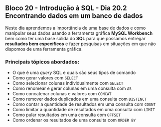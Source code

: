 ## Bloco 20 - Introdução à SQL - Dia 20.2 Encontrando dados em um banco de dados

Neste dia aprendemos a importância de uma base de dados e como manipular seus dados usando a ferramenta gráfica **MySQL Workbench** bem como ter uma base sólida do **SQL** para que possamos entregar **resultados bem específicos** e fazer pesquisas em situações em que não dispomos de uma ferramenta gráfica.

### Principais tópicos abordados:

-   O que é uma  _query_ SQL e quais são seus tipos de comando
-   Como gerar valores com  `SELECT`
-   Como selecionar colunas individualmente com  `SELECT`
-   Como renomear e gerar colunas em uma consulta com  `AS`
-   Como concatenar colunas e valores com  `CONCAT`
-   Como remover dados duplicados em uma consulta com  `DISTINCT`
-   Como contar a quantidade de resultados em uma consulta com  `COUNT`
-   Como limitar a quantidade de resultados em uma consulta com  `LIMIT`
-   Como pular resultados em uma consulta com  `OFFSET`
-   Como ordenar os resultados de uma consulta com  `ORDER BY`
